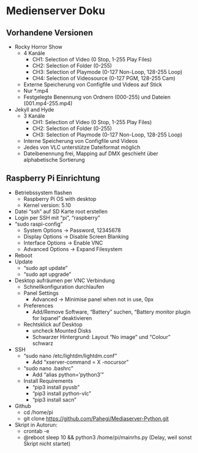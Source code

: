 # Medienserver Doku

## Vorhandene Versionen
- Rocky Horror Show
  - 4 Kanäle
    - CH1: Selection of Video (0 Stop, 1-255 Play Files)
    - CH2: Selection of Folder (0-255)
    - CH3: Selection of Playmode (0-127 Non-Loop, 128-255 Loop)
    - CH4: Selection of Videosource (0-127 PGM, 128-255 Cam)
  - Externe Speicherung von Configfile und Videos auf Stick
  - Nur *.mp4
  - Festgelegte Benennung von Ordnern (000-255) und Dateien (001.mp4-255.mp4)
- Jekyll and Hyde
  - 3 Kanäle
    - CH1: Selection of Video (0 Stop, 1-255 Play Files)
    - CH2: Selection of Folder (0-255)
    - CH3: Selection of Playmode (0-127 Non-Loop, 128-255 Loop)
  - Interne Speicherung von Configfile und Videos
  - Jedes von VLC unterstütze Dateiformat möglich
  - Dateibenennung frei, Mapping auf DMX geschieht über alphabetische Sortierung

## Raspberry Pi Einrichtung

- Betriebssystem flashen
  - Raspberry Pi OS with desktop
  - Kernel version: 5.10
- Datei “ssh” auf SD Karte root erstellen
- Login per SSH mit “pi”, “raspberry”
- “sudo raspi-config”
  - System Options → Password, 12345678
  - Display Options → Disable Screen Blanking
  - Interface Options → Enable VNC
  - Advanced Options → Expand Filesystem
- Reboot
- Update
  - “sudo apt update”
  - “sudo apt upgrade”
- Desktop aufräumen per VNC Verbindung
  - Schnellkonfiguration durchlaufen
  - Panel Settings
    - Advanced → Minimise panel when not in use, 0px
  - Preferences
    - Add/Remove Software, “Battery” suchen, “Battery monitor plugin for lxpanel” deaktivieren
  - Rechtsklick auf Desktop
    - uncheck Mounted Disks
    - Schwarzer Hintergrund: Layout “No image” und “Colour” schwarz
- SSH
  - “sudo nano /etc/lightdm/lightdm.conf”
    - Add “xserver-command = X -nocursor”
  - “sudo nano .bashrc”
    - Add “alias python=’python3’”
  - Install Requirements
    - “pip3 install pyusb”
    - “pip3 install python-vlc”
    - “pip3 install sacn”
- Github
   - cd /home/pi
  - git clone https://github.com/Pahegi/Mediaserver-Python.git
- Skript in Autorun:
  - crontab -e
  - @reboot sleep 10 && python3 /home/pi/mainrhs.py (Delay, weil sonst Skript nicht startet)
